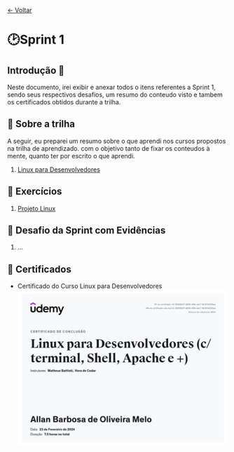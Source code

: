 [<- Voltar](https://github.com/AllanBOMelo/Estagio-Compasso)
# 🕑Sprint 1 

## Introdução 💭
Neste documento, irei exibir e anexar todos o itens referentes a Sprint 1, sendo seus respectivos desafios, um resumo do conteudo visto e tambem os certificados obtidos durante a trilha.

## 📒 Sobre a trilha 
A seguir, eu preparei um resumo sobre o que aprendi nos cursos propostos na trilha de aprendizado. com o objetivo tanto de fixar os conteudos à mente, quanto ter por escrito o que aprendi.

1. [Linux para Desenvolvedores](trilha/linux/README.md)

## 📝 Exercícios 

1. [Projeto Linux](./exercicios/ProjetoLAMP/README.md)


## 🚩 Desafio da Sprint com Evidências 

1. ...

## 📄 Certificados 


- Certificado do Curso Linux para Desenvolvedores
![Linux para Desenvolvedores](certificados/certificado_linux.jpg)


